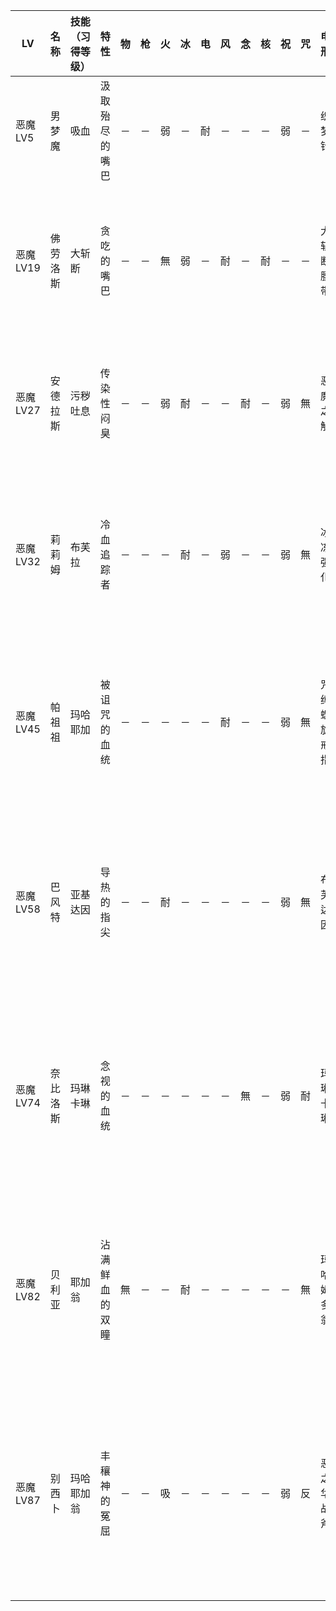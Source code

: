 |LV|名称|技能（习得等级）|特性|物|枪|火|冰|电|风|念|核|祝|咒|电刑|警报电刑|装备类型|技能|
|-|-|-|-|-|-|-|-|-|-|-|-|-|-|-|-|-|-|
|恶魔LV5|男梦魔|吸血|汲取殆尽的嘴巴|－|－|弱|－|耐|－|－|－|弱|－|织梦针|永眠突袭|技能卡|织梦针,永眠(7),塔伦达(8),咒怨识破(9)|
|恶魔LV19|佛劳洛斯|大斩断|贪吃的嘴巴|－|－|無|弱|－|耐|－|耐|－|－|大斩断腰带|加倍腰带|饰品|永眠突袭,迪卡加,物理识破(20),反叛(22),穷鼠之牙(23),亢奋(24)|
|恶魔LV27|安德拉斯|污秽吐息|传染性闷臭|－|－|弱|耐|－|－|耐|－|弱|無|恶魔之触|恶魔微笑|技能卡|骇鸦,恶魔之触(28),恐惧几率UP(29),拉坤达(31),亡者喟叹(32)|
|恶魔LV32|莉莉姆|布芙拉|冷血追踪者|－|－|－|耐|－|弱|－|－|弱|無|冰冻强化|高级冰冻强化|技能卡|摇篮曲,冻结几率UP,玛哈斯坤达(34),祝福识破(35),吸魔(36),玛哈布芙拉(37)|
|恶魔LV45|帕祖祖|玛哈耶加|被诅咒的血统|－|－|－|－|－|耐|－|－|弱|無|咒缚螺旋戒指|大咒缚戒指|饰品|颠塔拉弗,姆多翁,天公不作美(47),恶魔微笑(48),污秽空气(49),耶加翁(50)|
|恶魔LV58|巴风特|亚基达因|导热的指尖|－|－|耐|－|－|－|－|－|弱|無|布芙达因|玛哈布芙达因|技能卡|极·火焰识破,燃烧几率UP,布芙达因(59),吉欧达因(61),触电几率UP(62),冻结几率UP(63)|
|恶魔LV74|奈比洛斯|玛琳卡琳|念视的血统|－|－|－|－|－|－|無|－|弱|耐|玛琳卡琳|精神污染|技能卡|玛哈赛达因,玛哈拉库卡加,精神污染(76),洗脑几率UP(77),米吉多拉翁(78),祝福无效(80)|
|恶魔LV82|贝利亚|耶加翁|沾满鲜血的双瞳|無|－|－|耐|－|－|－|－|－|無|玛哈姆多翁|恶魔审判|技能卡|血祭,高级咒怨强化,玛哈耶加翁(84),恐惧几率UP(85),玛哈姆多翁(86),恶魔审判(88)|
|恶魔LV87|别西卜|玛哈耶加翁|丰穰神的冤屈|－|－|吸|－|－|－|－|－|弱|反|恶之华战斧|恶之华战斧R|春近战|玛哈姆多翁,恶魔微笑,高级咒怨强化(88),专心致志(89),恶魔审判(90),冰冻反弹(91),米吉多拉翁(92)|
